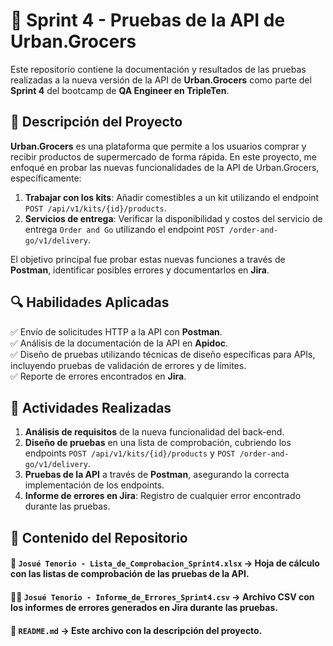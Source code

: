 # 🚀 Sprint 4 - Pruebas de la API de Urban.Grocers

Este repositorio contiene la documentación y resultados de las pruebas realizadas a la nueva versión de la API de **Urban.Grocers** como parte del **Sprint 4** del bootcamp de **QA Engineer en TripleTen**.

## 📝 Descripción del Proyecto

**Urban.Grocers** es una plataforma que permite a los usuarios comprar y recibir productos de supermercado de forma rápida. En este proyecto, me enfoqué en probar las nuevas funcionalidades de la API de Urban.Grocers, específicamente:

1. **Trabajar con los kits**: Añadir comestibles a un kit utilizando el endpoint `POST /api/v1/kits/{id}/products`.
2. **Servicios de entrega**: Verificar la disponibilidad y costos del servicio de entrega `Order and Go` utilizando el endpoint `POST /order-and-go/v1/delivery`.

El objetivo principal fue probar estas nuevas funciones a través de **Postman**, identificar posibles errores y documentarlos en **Jira**.

## 🔍 Habilidades Aplicadas

✅ Envío de solicitudes HTTP a la API con **Postman**.  
✅ Análisis de la documentación de la API en **Apidoc**.  
✅ Diseño de pruebas utilizando técnicas de diseño específicas para APIs, incluyendo pruebas de validación de errores y de límites.  
✅ Reporte de errores encontrados en **Jira**.

## 📌 Actividades Realizadas

1. **Análisis de requisitos** de la nueva funcionalidad del back-end.
2. **Diseño de pruebas** en una lista de comprobación, cubriendo los endpoints `POST /api/v1/kits/{id}/products` y `POST /order-and-go/v1/delivery`.
3. **Pruebas de la API** a través de **Postman**, asegurando la correcta implementación de los endpoints.
4. **Informe de errores en Jira**: Registro de cualquier error encontrado durante las pruebas.

## 📂 Contenido del Repositorio

#### 📝 `Josué Tenorio - Lista_de_Comprobacion_Sprint4.xlsx` → Hoja de cálculo con las listas de comprobación de las pruebas de la API.

#### 🐞📄 `Josué Tenorio - Informe_de_Errores_Sprint4.csv` → Archivo CSV con los informes de errores generados en Jira durante las pruebas.

#### 📜 `README.md` → Este archivo con la descripción del proyecto.
